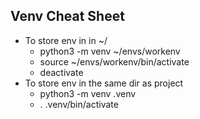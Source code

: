 ## Venv Cheat Sheet
- To store env in in ~/ 
  - python3 -m venv ~/envs/workenv
  - source ~/envs/workenv/bin/activate
  - deactivate
- To store env in the same dir as project
  - python3 -m venv .venv
  - . .venv/bin/activate
